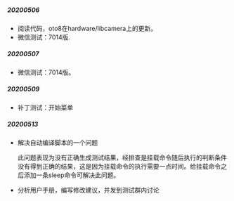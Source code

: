 ##### 20200506

- 阅读代码，oto8在hardware/libcamera上的更新。
- 微信测试：7014版.

##### 20200507

- 微信测试：7014版。

##### 20200509

- 补丁测试：开始菜单

##### 20200513

- 解决自动编译脚本的一个问题

  此问题表现为没有正确生成测试结果，经排查是挂载命令随后执行的判断条件没有得到正确的结果，这是因为挂载命令的执行需要一点时间。给挂载命令之后添加一条sleep命令可解决此问题。

- 分析用户手册，编写修改建议，并发到测试群内讨论